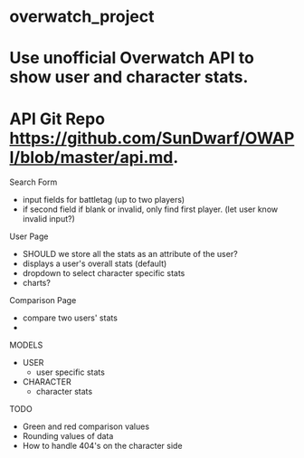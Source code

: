 # overwatch_project

# Use unofficial Overwatch API to show user and character stats.
# API Git Repo https://github.com/SunDwarf/OWAPI/blob/master/api.md.

Search Form
  - input fields for battletag (up to two players)
  - if second field if blank or invalid, only find first player. (let user know invalid input?)


User Page
  - SHOULD we store all the stats as an attribute of the user?
  - displays a user's overall stats (default)
  - dropdown to select character specific stats
  - charts?

Comparison Page
  - compare two users' stats
  -

MODELS
  - USER
    - user specific stats
  - CHARACTER
    - character stats

TODO
- Green and red comparison values
- Rounding values of data
- How to handle 404's on the character side
